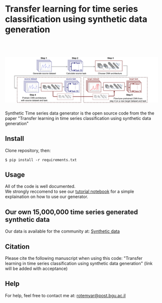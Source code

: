 # Transfer learning for time series classification using synthetic data generation
<h1 align="center">
  <br>
  <img src="https://github.com/YR234/TL-for-TSC/blob/main/method_overview.png" alt="Synthetic" width="1000">
</h1>
Synthetic Time series data generator is the open source code from the the paper "Transfer learning in time series classification using synthetic data generation"

## Install
Clone repository, then:
```
$ pip install -r requirements.txt
```
## Usage
All of the code is well documented. </br>
We strongly reccomend to see our [tutorial notebook](https://github.com/YR234/TL-for-TSC/blob/main/starter_tutorial.ipynb) for a simple explaination on how to use our generator.</br>

## Our own 15,000,000 time series generated synthetic data
Our data is available for the community at: [Synthetic data](https://github.com/YR234/TL-for-TSC/tree/main/synthetic%20data)

## Citation
Please cite the following manuscript when using this code: "Transfer learning in time series classification using synthetic data generation" (link will be added with acceptance)


## Help
For help, feel free to contact me at: rotemyar@post.bgu.ac.il

